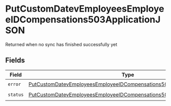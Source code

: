# PutCustomDatevEmployeesEmployeeIDCompensations503ApplicationJSON

Returned when no sync has finished successfully yet


## Fields

| Field                                                                                                                                                                       | Type                                                                                                                                                                        | Required                                                                                                                                                                    | Description                                                                                                                                                                 |
| --------------------------------------------------------------------------------------------------------------------------------------------------------------------------- | --------------------------------------------------------------------------------------------------------------------------------------------------------------------------- | --------------------------------------------------------------------------------------------------------------------------------------------------------------------------- | --------------------------------------------------------------------------------------------------------------------------------------------------------------------------- |
| `error`                                                                                                                                                                     | [PutCustomDatevEmployeesEmployeeIDCompensations503ApplicationJSONError](../../models/operations/putcustomdatevemployeesemployeeidcompensations503applicationjsonerror.md)   | :heavy_check_mark:                                                                                                                                                          | N/A                                                                                                                                                                         |
| `status`                                                                                                                                                                    | [PutCustomDatevEmployeesEmployeeIDCompensations503ApplicationJSONStatus](../../models/operations/putcustomdatevemployeesemployeeidcompensations503applicationjsonstatus.md) | :heavy_check_mark:                                                                                                                                                          | N/A                                                                                                                                                                         |